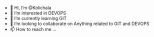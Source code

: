 - 👋 Hi, I’m @Kolichala
- 👀 I’m interested in DEVOPS
- 🌱 I’m currently learning GIT
- 💞️ I’m looking to collaborate on Anything related to GIT and DEVOPS
- 📫 How to reach me ...

<!---
Kolichala/Kolichala is a ✨ special ✨ repository because its `README.md` (this file) appears on your GitHub profile.
You can click the Preview link to take a look at your changes.
--->
